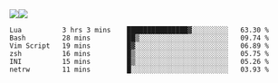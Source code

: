 <div style="display: flex; flex-direction: row;">
<img style="height: auto; width: auto;" class="img" src="https://raw.githubusercontent.com/blazepp/github-stats/master/generated/overview.svg#gh-dark-mode-only" />
<img style="height: auto; width: auto;" class="img" src="https://raw.githubusercontent.com/blazepp/github-stats/master/generated/languages.svg#gh-dark-mode-only" />
</div>

<!--START_SECTION:waka-->

```text
Lua          3 hrs 3 mins    ███████████████▓░░░░░░░░░   63.30 %
Bash         28 mins         ██▒░░░░░░░░░░░░░░░░░░░░░░   09.74 %
Vim Script   19 mins         █▓░░░░░░░░░░░░░░░░░░░░░░░   06.89 %
zsh          16 mins         █▒░░░░░░░░░░░░░░░░░░░░░░░   05.75 %
INI          15 mins         █▒░░░░░░░░░░░░░░░░░░░░░░░   05.26 %
netrw        11 mins         █░░░░░░░░░░░░░░░░░░░░░░░░   03.93 %
```

<!--END_SECTION:waka-->
